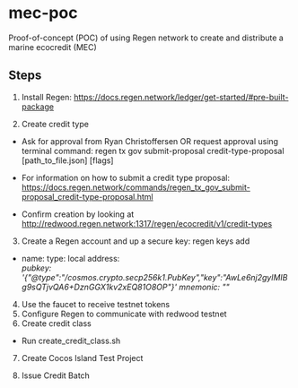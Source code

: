 # mec-poc

Proof-of-concept (POC) of using Regen network to create and distribute a marine ecocredit (MEC)

## Steps

1. Install Regen: https://docs.regen.network/ledger/get-started/#pre-built-package

2. Create credit type

- Ask for approval from Ryan Christoffersen OR request approval using terminal command: regen tx gov submit-proposal credit-type-proposal [path_to_file.json] [flags]

- For information on how to submit a credit type proposal: https://docs.regen.network/commands/regen_tx_gov_submit-proposal_credit-type-proposal.html

- Confirm creation by looking at http://redwood.regen.network:1317/regen/ecocredit/v1/credit-types

3. Create a Regen account and up a secure key: regen keys add <name>

- name: <name>
  type: local
  address: <address>
  pubkey: '{"@type":"/cosmos.crypto.secp256k1.PubKey","key":"AwLe6nj2gylMIBg9sQTjvQA6+DznGGX1kv2xEQ81O8OP"}'
  mnemonic: ""

4. Use the faucet to receive testnet tokens
5. Configure Regen to communicate with redwood testnet
6. Create credit class

- Run create_credit_class.sh

7. Create Cocos Island Test Project

8. Issue Credit Batch


